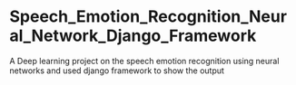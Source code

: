 # Speech_Emotion_Recognition_Neural_Network_Django_Framework
A Deep learning project on the speech emotion recognition using neural networks and used django framework to show the output
